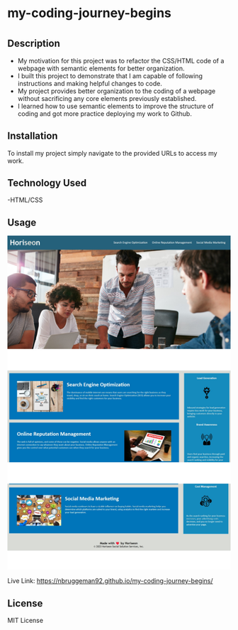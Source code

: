 # my-coding-journey-begins

# <module-01>

## Description

- My motivation for this project was to refactor the CSS/HTML code of a webpage with semantic elements for better organization.
- I built this project to demonstrate that I am capable of following instructions and making helpful changes to code.
- My project provides better organization to the coding of a webpage without sacrificing any core elements previously established.
- I learned how to use semantic elements to improve the structure of coding and got more practice deploying my work to Github.

## Installation

To install my project simply navigate to the provided URLs to access my work.

## Technology Used

-HTML/CSS

## Usage

![picture1](/assets/images/firstprojectscreenshot.jpg)
![picture2](/assets/images/firstprojectscreenshot2.jpg)
![picture3](/assets/images/firstprojectscreenshot3.jpg)

Live Link: https://nbruggeman92.github.io/my-coding-journey-begins/

## License

MIT License
